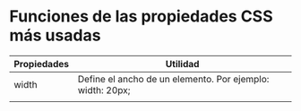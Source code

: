 # Funciones de las propiedades CSS más usadas
| Propiedades | Utilidad                                                  | 
| ----------- | --------------------------------------------------------- |
| width       | Define el ancho de un elemento. Por ejemplo: width: 20px; |
|             |                                                           |
	